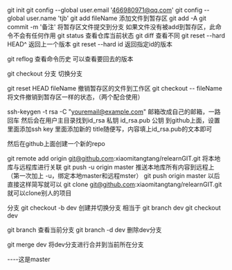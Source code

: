 git init
git config --global user.email '466980971@qq.com'
git config --global user.name 'tjb'
git add fileName   添加文件到暂存区
git add -A
git commit -m '备注'  将暂存区文件提交到分支   如果文件没有被add到暂存区，此命令不会有任何作用
git status   查看仓库当前状态
git diff 查看不同
git reset --hard HEAD^    返回上一个版本
git reset --hard id       返回指定id的版本

git reflog    查看命令历史  可以查看要回去的版本

git checkout 分支         切换分支

git reset HEAD fileName  撤销暂存区的文件到工作区
git checkout -- fileName    将文件撤销到暂存区一样的状态，（两个配合使用）


 ssh-keygen -t rsa -C "youremail@example.com"   邮箱改成自己的邮箱，一路回车
 然后会在用户主目录找到id_rsa      私钥
                      id_rsa.pub  公钥
 到github上面，设置里面添加ssh key  里面添加新的   title随便写，内容填上id_rsa.pub的文本即可


 然后在github上面创建一个新的repo

 git remote add origin git@github.com:xiaomitangtang/relearnGIT.git
 将本地库与远程库进行关联
 git push -u origin master   推送本地库所有内容到远程上（第一次加上 -u，绑定本地master和远程mster）
 git push origin master   以后直接这样简写就可以
 git clone git@github.com:xiaomitangtang/relearnGIT.git   就可以clone别人的项目


分支
git checkout -b dev   创建并切换分支
相当于
  git branch dev
  git checkout dev

  git branch  查看当前分支
  git branch -d dev 删除dev分支

git merge dev   将dev分支进行合并到当前所在分支


----这是master

